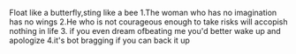 Float like a butterfly,sting like a bee
1.The woman who has no imagination has no wings
2.He who is not courageous enough to take risks will accopish nothing in life
3. if you even dream ofbeating me you'd better wake up and apologize
4.it's bot bragging if you can back it up
